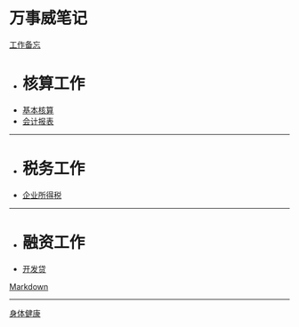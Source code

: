 # 万事威笔记

[工作备忘]()

  * # 核算工作
  * [基本核算](subitem1.md)
  * [会计报表](subitem2.md)
  - - - -
  * # 税务工作
  * [企业所得税](subitem3.md)
  - - - -
  * # 融资工作
  * [开发贷](subitem3.md)

[Markdown](markdown.md)
- - - -
[身体健康](item3.md)
